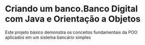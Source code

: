 # Criando um banco.Banco Digital com Java e Orientação a Objetos
Este projeto básico demonstra os conceitos fundamentais da POO aplicados em um sistema bancário simples